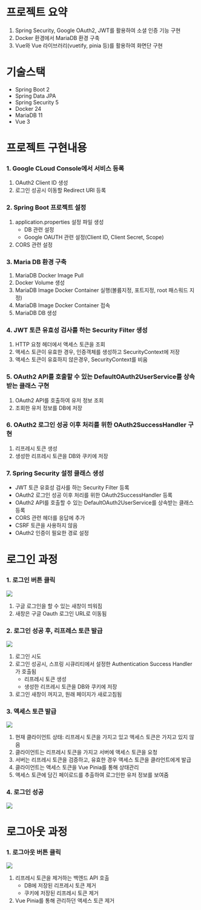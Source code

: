 # 프로젝트 요약
1. Spring Security, Google OAuth2, JWT를 활용하여 소셜 인증 기능 구현
2. Docker 환경에서 MariaDB 환경 구축
3. Vue와 Vue 라이브러리(vuetify, pinia 등)를 활용하여 화면단 구현

# 기술스택
- Spring Boot 2
- Spring Data JPA
- Spring Security 5
- Docker 24
- MariaDB 11
- Vue 3

# 프로젝트 구현내용
### 1. Google CLoud Console에서 서비스 등록
1. OAuth2 Client ID 생성
2. 로그인 성공시 이동할 Redirect URI 등록
### 2. Spring Boot 프로젝트 설정
1. application.properties 설정 파일 생성
   - DB 관련 설정
   - Google OAUTH 관련 설정(Client ID, Client Secret, Scope)
2. CORS 관련 설정
### 3. Maria DB 환경 구축
1. MariaDB Docker Image Pull
2. Docker Volume 생성
3. MariaDB Image Docker Container 실행(볼륨지정, 포트지정, root 패스워드 지정)
4. MariaDB Image Docker Container 접속
5. MariaDB DB 생성
### 4. JWT 토큰 유효성 검사를 하는 Security Filter 생성
1. HTTP 요청 헤더에서 액세스 토큰을 조회
2. 액세스 토큰이 유효한 경우, 인증객체를 생성하고 SecurityContext에 저장
3. 액세스 토큰이 유효하지 않은경우, SecurityContext를 비움
### 5. OAuth2 API를 호출할 수 있는 DefaultOAuth2UserService를 상속받는 클래스 구현
1. OAuth2 API를 호출하여 유저 정보 조회
2. 조회한 유저 정보를 DB에 저장
### 6. OAuth2 로그인 성공 이후 처리를 위한 OAuth2SuccessHandler 구현
1. 리프레시 토큰 생성
2. 생성한 리프레시 토큰을 DB와 쿠키에 저장
### 7. Spring Security 설정 클래스 생성
- JWT 토큰 유효성 검사를 하는 Security Filter 등록
- OAuth2 로그인 성공 이후 처리를 위한 OAuth2SuccessHandler 등록
- OAuth2 API를 호출할 수 있는 DefaultOAuth2UserService를 상속받는 클래스 등록
- CORS 관련 헤더를 응답에 추가
- CSRF 토큰을 사용하지 않음
- OAuth2 인증이 필요한 경로 설정

# 로그인 과정
### 1. 로그인 버튼 클릭
![](https://velog.velcdn.com/images/topmedia/post/760477a2-1de9-4bbb-b4f5-9f39107cb516/image.png)
1. 구글 로그인을 할 수 있는 새창이 띄워짐
2. 새창은 구글 Oauth 로그인 URL로 이동됨
### 2. 로그인 성공 후, 리프레스 토큰 발급
![](https://velog.velcdn.com/images/topmedia/post/d6bdb6a0-0c24-4186-9848-9f9e0999acf2/image.png)
1. 로그인 시도
2. 로그인 성공시, 스프링 시큐리티에서 설정한 Authentication Success Handler가 호출됨
   - 리프레시 토큰 생성
   - 생성한 리프레시 토큰을 DB와 쿠키에 저장
3. 로그인 새창이 꺼지고, 원래 페이지가 새로고침됨
### 3. 액세스 토큰 발급
![](https://velog.velcdn.com/images/topmedia/post/d641140c-0db5-4f33-bd55-92c481c987f8/image.png)
1. 현재 클라이언트 상태: 리프레시 토큰을 가지고 있고 액세스 토큰은 가지고 있지 않음
2. 클라이언트는 리프레시 토큰을 가지고 서버에 액세스 토큰을 요청
3. 서버는 리프레시 토큰을 검증하고, 유효한 경우 액세스 토큰을 클라언트에게 발급
4. 클라이언트는 액세스 토큰을 Vue Pinia를 통해 상태관리
5. 액세스 토큰에 담긴 페이로드를 추출하여 로그인한 유저 정보를 보여줌
### 4. 로그인 성공
![](https://velog.velcdn.com/images/topmedia/post/69165798-3260-4170-805e-c5677f3201c3/image.png)

# 로그아웃 과정
### 1. 로그아웃 버튼 클릭
![](https://velog.velcdn.com/images/topmedia/post/69064cc3-dc12-4788-b783-29ebc067a689/image.png)
1. 리프레시 토큰을 제거하는 백엔드 API 호출
   - DB에 저장된 리프레시 토큰 제거
   - 쿠키에 저장된 리프레시 토큰 제거
2. Vue Pinia를 통해 관리하던 액세스 토큰 제거
